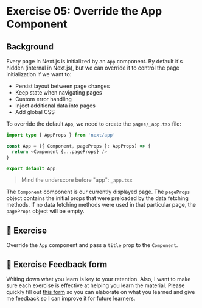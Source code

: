 # Exercise 05: Override the App Component

## Background
Every page in Next.js is initialized by an `App` component. By default it's hidden (internal in Next.js), but we can override it to control the page initialization if we want to:
- Persist layout between page changes
- Keep state when navigating pages
- Custom error handling
- Inject additional data into pages
- Add global CSS

To override the default `App`, we need to create the `pages/_app.tsx` file:

```typescript
import type { AppProps } from 'next/app'

const App = ({ Component, pageProps }: AppProps) => {
  return <Component {...pageProps} />
}

export default App
```

> Mind the underscore before "app": `_app.tsx`

The `Component` component is our currently displayed page. The `pageProps` object contains the initial props that were preloaded by the data fetching methods. If no data fetching methods were used in that particular page, the `pageProps` object will be empty.

## 🚀 Exercise

Override the `App` component and pass a `title` prop to the `Component`.

## 🍩 Exercise Feedback form

Writing down what you learn is key to your retention. Also, I want to make sure each exercise is effective at helping you learn the material. Please quickly fill out [this form](https://docs.google.com/forms/d/e/1FAIpQLSeKPJV5UInaNFlZawN7vZdNyPngyinrkp7eoQO0vzwGzh2EtQ/viewform?usp=pp_url&entry.651170566=Exercise+05+-+Override+the+App+component) so you can elaborate on what you learned and give me feedback so I can improve it for future learners.